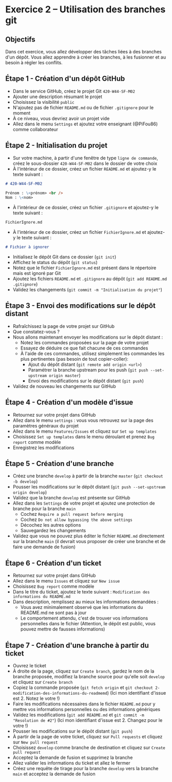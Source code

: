 # Exercice 2 – Utilisation des branches git

## Objectifs

Dans cet exercice, vous allez développer des tâches liées à des branches d'un dépôt. Vous allez apprendre à créer les branches, à les fusionner et au besoin à régler les conflits.

## Étape 1 - Création d'un dépôt GitHub

- Dans le service GitHub, créez le projet Git `420-W44-SF-M02`
- Ajouter une description résumant le projet
- Choisissez la visibilité `public`
- N'ajoutez pas de fichier `README.md` ou de fichier `.gitignore` pour le moment
- À ce niveau, vous devriez avoir un projet vide
- Allez dans le menu `Settings` et ajoutez votre enseignant (@PiFou86) comme collaborateur

## Étape 2 - Initialisation du projet

- Sur votre machine, à partir d'une fenêtre de type `ligne de commande`, créez le sous-dossier `420-W44-SF-M02` dans le dossier de votre choix
- À l'intérieur de ce dossier, créez un fichier `README.md` et ajoutez-y le texte suivant :

```md
# 420-W44-SF-M02

Prénom : \<prénom> <br />
Nom : \<nom>
```

- À l'intérieur de ce dossier, créez un fichier `.gitignore` et ajoutez-y le texte suivant :

```md
FichierIgnore.md
```

- À l'intérieur de ce dossier, créez un fichier `FichierIgnore.md` et ajoutez-y le texte suivant :

```md
# Fichier à ignorer
```

- Initialisez le dépôt Git dans ce dossier (`git init`)
- Affichez le status du dépôt (`git status`)
- Notez que le fichier `FichierIgnore.md` est présent dans le répertoire mais est ignoré par Git
- Ajoutez les fichiers `README.md` et `.gitignore` au dépôt (`git add README.md .gitignore`)
- Validez les changements (`git commit -m "Initialisation du projet"`)

## Étape 3 - Envoi des modifications sur le dépôt distant

- Rafraîchissez la page de votre projet sur GitHub
- Que constatez-vous ?
- Nous allons maintenant envoyer les modifications sur le dépôt distant :
  - Notez les commandes proposées sur la page de votre projet
  - Essayez de déduire ce que fait chacune de ces commandes
  - À l'aide de ces commandes, utilisez simplement les commandes les plus pertinentes (pas besoin de tout copier-coller):
    - Ajout du dépôt distant (`git remote add origin <url>`)
    - Paramétrer la branche upstream pour les push (`git push --set-upstream origin master`)
    - Envoi des modifications sur le dépôt distant (`git push`)
- Validez de nouveau les changements sur GitHub

## Étape 4 - Création d'un modèle d'issue

- Retournez sur votre projet dans GitHub
- Allez dans le menu `settings` : vous vous retrouvez sur la page des paramètres généraux du projet
- Allez dans le menu `Features/Issues` et cliquez sur `Set up templates`
- Choisissez `Set up templates` dans le menu déroulant et prenez `Bug report` comme modèle
- Enregistrez les modifications

## Étape 5 - Création d'une branche

- Créez une branche `develop` à partir de la branche `master` (`git checkout -b develop`)
- Pousser les modifications sur le dépôt distant (`git push --set-upstream origin develop`)
- Validez que la branche `develop` est présente sur GitHub
- Allez dans les `Settings` de votre projet et ajoutez une protection de branche pour la branche `main`
  - Cochez `Require a pull request before merging`
  - Cochez `Do not allow bypassing the above settings`
  - Décochez les autres options
  - Sauvegardez les changements
- Validez que vous ne pouvez plus éditer le fichier `README.md` directement sur la branche `main` (il devrait vous proposer de créer une branche et de faire une demande de fusion)

## Étape 6 - Création d'un ticket

- Retournez sur votre projet dans GitHub
- Allez dans le menu `Issues` et cliquez sur `New issue`
- Choisissez `Bug report` comme modèle
- Dans le titre du ticket, ajoutez le texte suivant : `Modification des informations du README.md`
- Dans description, remplissez au mieux les informations demandées :
  - Vous avez minimalement observé que les informations du README.md ne sont pas à jour
  - Le comportement attendu, c'est de trouver vos informations personnelles dans le fichier (Attention, le dépôt est public, vous pouvez mettre de fausses informations)

## Étape 7 - Création d'une branche à partir du ticket

- Ouvrez le ticket
- À droite de la page, cliquez sur `Create branch`, gardez le nom de la branche proposée, modifiez la branche source pour qu'elle soit `develop` et cliquez sur `Create branch`
- Copiez la commande proposée (`git fetch origin` et `git checkout 2-modification-des-informations-du-readmemd`) (Ici mon identifiant d'issue est 2. Notez le votre !)
- Faire les modifications nécessaires dans le fichier `README.md` pour y mettre vos informations personnelles ou des informations génériques
- Validez les modifications (`git add README.md` et `git commit -m "Resolution de #2"`) (Ici mon identifiant d'issue est 2. Changez pour le votre !)
- Pousser les modifications sur le dépôt distant (`git push`)
- À partir de la page de votre ticket, cliquez sur `Pull requests` et cliquez sur `New pull request`
- Choisissez `develop` comme branche de destination et cliquez sur `Create pull request`
- Acceptez la demande de fusion et supprimez la branche
- Allez valider les informations du ticket et allez le fermer
- Créez une requête de tirage pour la branche `develop` vers la branche `main` et acceptez la demande de fusion
